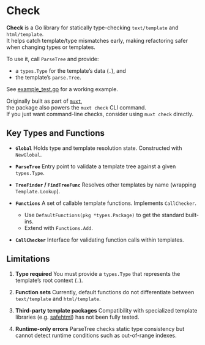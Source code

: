 # Check

**Check** is a Go library for statically type-checking `text/template` and `html/template`.  
It helps catch template/type mismatches early, making refactoring safer when changing types or templates.

To use it, call `ParseTree` and provide:
- a `types.Type` for the template’s data (`.`), and
- the template’s `parse.Tree`.

See [example_test.go](./example_test.go) for a working example.

Originally built as part of [`muxt`](https://github.com/crhntr/muxt),  
the package also powers the `muxt check` CLI command.  
If you just want command-line checks, consider using `muxt check` directly.

## Key Types and Functions

* **`Global`**
  Holds type and template resolution state. Constructed with `NewGlobal`.

* **`ParseTree`**
  Entry point to validate a template tree against a given `types.Type`.

* **`TreeFinder` / `FindTreeFunc`**
  Resolves other templates by name (wrapping `Template.Lookup`).

* **`Functions`**
  A set of callable template functions. Implements `CallChecker`.

   * Use `DefaultFunctions(pkg *types.Package)` to get the standard built-ins.
   * Extend with `Functions.Add`.

* **`CallChecker`**
  Interface for validating function calls within templates.

## Limitations

1. **Type required**
   You must provide a `types.Type` that represents the template’s root context (`.`).

2. **Function sets**
   Currently, default functions do not differentiate between `text/template` and `html/template`.

3. **Third-party template packages**
   Compatibility with specialized template libraries (e.g. [safehtml](https://pkg.go.dev/github.com/google/safehtml)) has not been fully tested.

4. **Runtime-only errors**
   ParseTree checks static type consistency but cannot detect runtime conditions such as out-of-range indexes.
